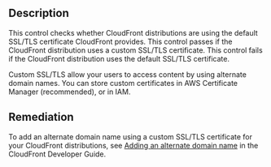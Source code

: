 ## Description

This control checks whether CloudFront distributions are using the default SSL/TLS certificate CloudFront provides. This control passes if the CloudFront distribution uses a custom SSL/TLS certificate. This control fails if the CloudFront distribution uses the default SSL/TLS certificate.

Custom SSL/TLS allow your users to access content by using alternate domain names. You can store custom certificates in AWS Certificate Manager (recommended), or in IAM.

## Remediation

To add an alternate domain name using a custom SSL/TLS certificate for your CloudFront distributions, see [Adding an alternate domain name](https://docs.aws.amazon.com/AmazonCloudFront/latest/DeveloperGuide/CNAMEs.html#CreatingCNAME) in the CloudFront Developer Guide.